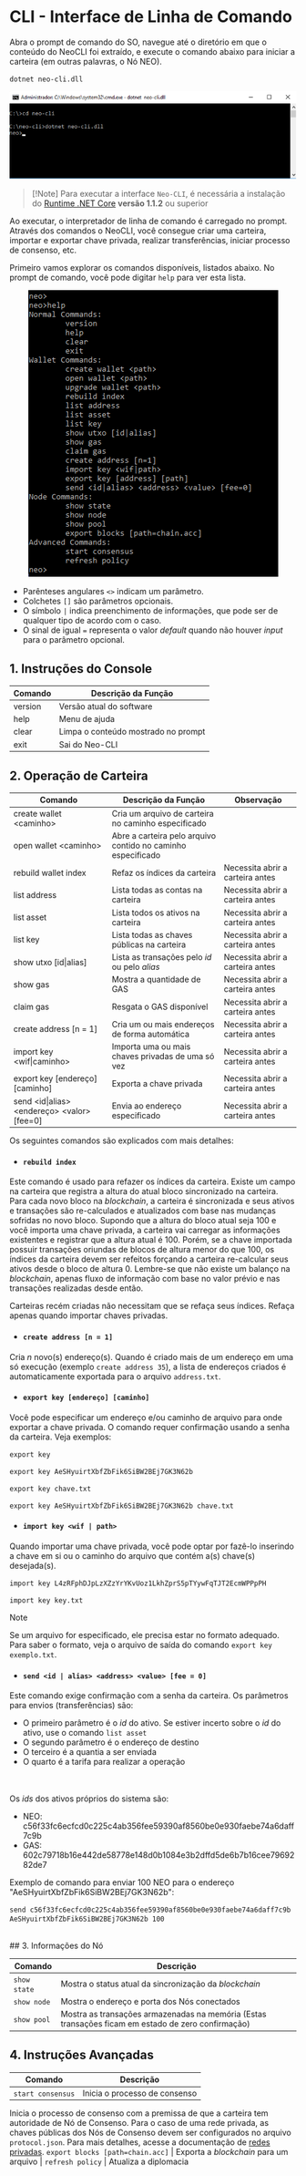 # CLI - Interface de Linha de Comando

Abra o prompt de comando do SO, navegue até o diretório em que o conteúdo do NeoCLI foi extraído, e execute o comando abaixo para iniciar a carteira (em outras palavras, o Nó NEO).

```
dotnet neo-cli.dll
```

<p align="center"><img src="/pt-br/assets/cli_1.png"></p>

> [!Note] Para executar a interface `Neo-CLI`, é necessária a instalação do [Runtime .NET Core](https://www.microsoft.com/net/download/core#/runtime)  **versão 1.1.2** ou superior

Ao executar, o interpretador de linha de comando é carregado no prompt. Através dos comandos  o NeoCLI, você consegue criar uma carteira, importar e exportar chave privada, realizar transferências, iniciar processo de consenso, etc.

Primeiro vamos explorar os comandos disponíveis, listados abaixo. No prompt de comando, você pode digitar `help` para ver esta lista.

<p align="center"><img src="/pt-br/assets/cli_2.png"></p>

- Parênteses angulares ``<>`` indicam um parâmetro.
- Colchetes `[]` são parâmetros opcionais.
- O símbolo `|` indica preenchimento de informações, que pode ser de qualquer tipo de acordo com o caso.
- O sinal de igual `=` representa o valor *default* quando não houver *input* para o parâmetro opcional.


## 1. Instruções do Console

| Comando      | Descrição da Função      |
| ------- | --------- |
| version | Versão atual do software |
| help    | Menu de ajuda      |
| clear   | Limpa o conteúdo mostrado no prompt  |
| exit    | Sai do Neo-CLI    |


## 2. Operação de Carteira

Comando | Descrição da Função | Observação |
| ---------------------------------------- | -------------------------------- | ------ |
| create wallet \<caminho> | Cria um arquivo de carteira no caminho especificado |
| open wallet \<caminho> | Abre a carteira pelo arquivo contido no caminho especificado |
| rebuild wallet index | Refaz os índices da carteira | Necessita abrir a carteira antes |
| list address | Lista todas as contas na carteira | Necessita abrir a carteira antes |
| list asset | Lista todos os ativos na carteira | Necessita abrir a carteira antes |
| list key | Lista todas as chaves públicas na carteira | Necessita abrir a carteira antes |
| show utxo [id\|alias] | Lista as transações pelo *id* ou pelo *alias* | Necessita abrir a carteira antes |
| show gas | Mostra a quantidade de GAS | Necessita abrir a carteira antes |
| claim gas | Resgata o GAS disponível | Necessita abrir a carteira antes |
| create address [n = 1] | Cria um ou mais endereços de forma automática | Necessita abrir a carteira antes |
| import key \<wif\|caminho> | Importa uma ou mais chaves privadas de uma só vez | Necessita abrir a carteira antes |
| export key \[endereço] [caminho] | Exporta a chave privada | Necessita abrir a carteira antes |
| send \<id\|alias> \<endereço> \<valor> [fee=0]| Envia ao endereço especificado | Necessita abrir a carteira antes |


Os seguintes comandos são explicados com mais detalhes:

  - #### `rebuild index`

Este comando é usado para refazer os índices da carteira.
Existe um campo na carteira que registra a altura do atual bloco sincronizado na carteira. Para cada novo bloco na *blockchain*, a carteira é sincronizada e seus ativos e transações são re-calculados e atualizados com base nas mudanças sofridas no novo bloco. Supondo que a altura do bloco atual seja 100 e você importa uma chave privada, a carteira vai carregar as informações existentes e registrar que a altura atual é 100. Porém, se a chave importada possuir transações oriundas de blocos de altura menor do que 100, os índices da carteira devem ser refeitos forçando a carteira re-calcular seus ativos desde o bloco de altura 0. Lembre-se que não existe um balanço na *blockchain*, apenas fluxo de informação com base no valor prévio e nas transações realizadas desde então.

Carteiras recém criadas não necessitam que se refaça seus índices. Refaça apenas quando importar chaves privadas.


  - #### `create address [n = 1]`

Cria *n* novo(s) endereço(s). Quando é criado mais de um endereço em uma só execução (exemplo `create address 35`), a lista de endereços criados é automaticamente exportada para o arquivo `address.txt`.


  - #### `export key [endereço] [caminho]`

Você pode especificar um endereço e/ou caminho de arquivo para onde exportar a chave privada. O comando requer confirmação usando a senha da carteira. Veja exemplos:

```
export key
```

```
export key AeSHyuirtXbfZbFik6SiBW2BEj7GK3N62b
```

```
export key chave.txt
```

```
export key AeSHyuirtXbfZbFik6SiBW2BEj7GK3N62b chave.txt
```


  - #### `import key <wif | path>`

Quando importar uma chave privada, você pode optar por fazê-lo inserindo a chave em si ou o caminho do arquivo que contém a(s) chave(s) desejada(s). 

```
import key L4zRFphDJpLzXZzYrYKvUoz1LkhZprS5pTYywFqTJT2EcmWPPpPH
```

```
import key key.txt
```
> [!Note]
> Se um arquivo for especificado, ele precisa estar no formato adequado. Para saber o formato, veja o arquivo de saída do comando `export key exemplo.txt`.


  - #### `send <id | alias> <address> <value> [fee = 0]`

Este comando exige confirmação com a senha da carteira. 
Os parâmetros para envios (transferências) são: 
  - O primeiro parâmetro é o *id* do ativo. Se estiver incerto sobre o *id* do ativo, use o comando `list asset`
  - O segundo parâmetro é o endereço de destino
  - O terceiro é a quantia a ser enviada
  - O quarto é a tarifa para realizar a operação
  
<br><br>
Os *ids* dos ativos próprios do sistema são:
- NEO: c56f33fc6ecfcd0c225c4ab356fee59390af8560be0e930faebe74a6daff7c9b <br>
- GAS: 602c79718b16e442de58778e148d0b1084e3b2dffd5de6b7b16cee7969282de7

Exemplo de comando para enviar 100 NEO para o endereço "AeSHyuirtXbfZbFik6SiBW2BEj7GK3N62b":
```
send c56f33fc6ecfcd0c225c4ab356fee59390af8560be0e930faebe74a6daff7c9b AeSHyuirtXbfZbFik6SiBW2BEj7GK3N62b 100
```


<br>
## 3. Informações do Nó

Comando | Descrição |
| ---------- | ----------------------- |
`show state` | Mostra o status atual da sincronização da *blockchain* |
`show node` | Mostra o endereço e porta dos Nós conectados |
`show pool` | Mostra as transações armazenadas na memória (Estas transações ficam em estado de zero confirmação) |


## 4. Instruções Avançadas

Comando | Descrição |
| --------------- | ---- |
`start consensus` | Inicia o processo de consenso
Inicia o processo de consenso com a premissa de que a carteira tem autoridade de Nó de Consenso. 
Para o caso de uma rede privada, as chaves públicas dos Nós de Consenso devem ser configurados no arquivo `protocol.json`. Para mais detalhes, acesse a documentação de [redes privadas](private-chain.md).
`export blocks [path=chain.acc]` | Exporta a *blockchain* para um arquivo |
`refresh policy` | Atualiza a diplomacia
